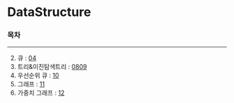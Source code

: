# DataStructure
### 목차
---------
2. 큐 : [04](https://github.com/simfrog/DataStructure/blob/main/Queue/04.md)  
5. 트리&이진탐색트리 : [0809](https://github.com/simfrog/DataStructure/blob/main/Tree/0809.md)  
6. 우선순위 큐 : [10](https://github.com/simfrog/DataStructure/blob/main/PriorityQueue/10.md)  
7. 그래프 : [11](https://github.com/simfrog/DataStructure/blob/main/Graph/11.md)  
8. 가중치 그래프 : [12](https://github.com/simfrog/DataStructure/blob/main/WeightedGraph/12.md)